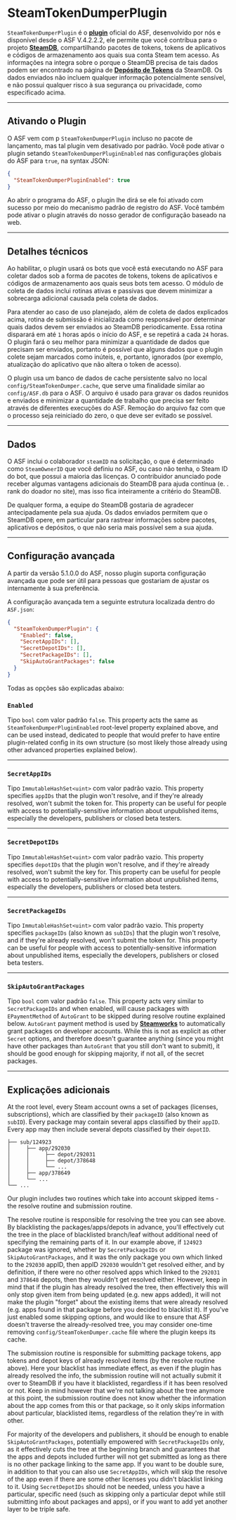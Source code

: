# SteamTokenDumperPlugin

`SteamTokenDumperPlugin` é o **[plugin](https://github.com/JustArchiNET/ArchiSteamFarm/wiki/Plugins)** oficial do ASF, desenvolvido por nós e disponível desde o ASF V.4.2.2.2, ele permite que você contríbua para o projeto **[SteamDB](https://steamdb.info)**, compartilhando pacotes de tokens, tokens de aplicativos e códigos de armazenamento aos quais sua conta Steam tem acesso. As informações na integra sobre o porque o SteamDB precisa de tais dados podem ser encontrado na página de **[Depósito de Tokens](https://steamdb.info/tokendumper)** da SteamDB. Os dados enviados não incluem qualquer informação potencialmente sensível, e não possui qualquer risco à sua segurança ou privacidade, como especificado acima.

---

## Ativando o Plugin

O ASF vem com p `SteamTokenDumperPlugin` incluso no pacote de lançamento, mas tal plugin vem desativado por padrão. Você pode ativar o plugin setando `SteamTokenDumperPluginEnabled` nas configurações globais do ASF para `true`, na syntax JSON:

```json
{
  "SteamTokenDumperPluginEnabled": true
}
```

Ao abrir o programa do ASF, o plugin lhe dirá se ele foi ativado com sucesso por meio do mecanismo padrão de registro do ASF. Você também pode ativar o plugin através do nosso gerador de configuração baseado na web.

---

## Detalhes técnicos

Ao habilitar, o plugin usará os bots que você está executando no ASF para coletar dados sob a forma de pacotes de tokens, tokens de aplicativos e códigos de armazenamento aos quais seus bots tem acesso. O módulo de coleta de dados inclui rotinas ativas e passivas que devem minimizar a sobrecarga adicional causada pela coleta de dados.

Para atender ao caso de uso planejado, além de coleta de dados explicados acima, rotina de submissão é inicializada como responsável por determinar quais dados devem ser enviados ao SteamDB periodicamente. Essa rotina disparará em até `1` horas após o início do ASF, e se repetirá a cada `24` horas. O plugin fará o seu melhor para minimizar a quantidade de dados que precisam ser enviados, portanto é possível que alguns dados que o plugin colete sejam marcados como inúteis, e, portanto, ignorados (por exemplo, atualização do aplicativo que não altera o token de acesso).

O plugin usa um banco de dados de cache persistente salvo no local `config/SteamTokenDumper.cache`, que serve uma finalidade similar ao `config/ASF.db` para o ASF. O arquivo é usado para gravar os dados reunidos e enviados e minimizar a quantidade de trabalho que precisa ser feito através de diferentes execuções do ASF. Remoção do arquivo faz com que o processo seja reiniciado do zero, o que deve ser evitado se possível.

---

## Dados

O ASF inclui o colaborador `steamID` na solicitação, o que é determinado como `SteamOwnerID` que você definiu no ASF, ou caso não tenha, o Steam ID do bot, que possui a maioria das licenças. O contribuidor anunciado pode receber algumas vantagens adicionais do SteamDB para ajuda contínua (e. . rank do doador no site), mas isso fica inteiramente a critério do SteamDB.

De qualquer forma, a equipe do SteamDB gostaria de agradecer antecipadamente pela sua ajuda. Os dados enviados permitem que o SteamDB opere, em particular para rastrear informações sobre pacotes, aplicativos e depósitos, o que não seria mais possível sem a sua ajuda.

---

## Configuração avançada

A partir da versão 5.1.0.0 do ASF, nosso plugin suporta configuração avançada que pode ser útil para pessoas que gostariam de ajustar os internamente à sua preferência.

A configuração avançada tem a seguinte estrutura localizada dentro do `ASF.json`:

```json
{
  "SteamTokenDumperPlugin": {
    "Enabled": false,
    "SecretAppIDs": [],
    "SecretDepotIDs": [],
    "SecretPackageIDs": [],
    "SkipAutoGrantPackages": false
  }
}
```

Todas as opções são explicadas abaixo:

### `Enabled`

Tipo `bool` com valor padrão `false`. This property acts the same as `SteamTokenDumperPluginEnabled` root-level property explained above, and can be used instead, dedicated to people that would prefer to have entire plugin-related config in its own structure (so most likely those already using other advanced properties explained below).

---

### `SecretAppIDs`

Tipo `ImmutableHashSet<uint>` com valor padrão vazio. This property specifies `appIDs` that the plugin won't resolve, and if they're already resolved, won't submit the token for. This property can be useful for people with access to potentially-sensitive information about unpublished items, especially the developers, publishers or closed beta testers.

---

### `SecretDepotIDs`

Tipo `ImmutableHashSet<uint>` com valor padrão vazio. This property specifies `depotIDs` that the plugin won't resolve, and if they're already resolved, won't submit the key for. This property can be useful for people with access to potentially-sensitive information about unpublished items, especially the developers, publishers or closed beta testers.

---

### `SecretPackageIDs`

Tipo `ImmutableHashSet<uint>` com valor padrão vazio. This property specifies `packageIDs` (also known as `subIDs`) that the plugin won't resolve, and if they're already resolved, won't submit the token for. This property can be useful for people with access to potentially-sensitive information about unpublished items, especially the developers, publishers or closed beta testers.

---

### `SkipAutoGrantPackages`

Tipo `bool` com valor padrão `false`. This property acts very similar to `SecretPackageIDs` and when enabled, will cause packages with `EPaymentMethod` of `AutoGrant` to be skipped during resolve routine explained below. `AutoGrant` payment method is used by **[Steamworks](https://partner.steamgames.com)** to automatically grant packages on developer accounts. While this is not as explicit as other `Secret` options, and therefore doesn't guarantee anything (since you might have other packages than `AutoGrant` that you still don't want to submit), it should be good enough for skipping majority, if not all, of the secret packages.

---

## Explicações adicionais

At the root level, every Steam account owns a set of packages (licenses, subscriptions), which are classified by their `packageID` (also known as `subID`). Every package may contain several apps classified by their `appID`. Every app may then include several depots classified by their `depotID`.

```text
├── sub/124923
│     ├── app/292030
│     │     ├── depot/292031
│     │     ├── depot/378648
│     │     └── ...
│     ├── app/378649
│     └── ...
└── ...
```

Our plugin includes two routines which take into account skipped items - the resolve routine and submission routine.

The resolve routine is responsible for resolving the tree you can see above. By blacklisting the packages/apps/depots in advance, you'll effectively cut the tree in the place of blacklisted branch/leaf without additional need of specifying the remaining parts of it. In our example above, if `124923` package was ignored, whether by `SecretPackageIDs` or `SkipAutoGrantPackages`, and it was the only package you own which linked to the `292030` appID, then appID `292030` wouldn't get resolved either, and by definition, if there were no other resolved apps which linked to the `292031` and `378648` depots, then they wouldn't get resolved either. However, keep in mind that if the plugin has already resolved the tree, then effectively this will only stop given item from being updated (e.g. new apps added), it will not make the plugin "forget" about the existing items that were already resolved (e.g. apps found in that package before you decided to blacklist it). If you've just enabled some skipping options, and would like to ensure that ASF doesn't traverse the already-resolved tree, you may consider one-time removing `config/SteamTokenDumper.cache` file where the plugin keeps its cache.

The submission routine is responsible for submitting package tokens, app tokens and depot keys of already resolved items (by the resolve routine above). Here your blacklist has immediate effect, as even if the plugin has already resolved the info, the submission routine will not actually submit it over to SteamDB if you have it blacklisted, regardless if it has been resolved or not. Keep in mind however that we're not talking about the tree anymore at this point, the submission routine does not know whether the information about the app comes from this or that package, so it only skips information about particular, blacklisted items, regardless of the relation they're in with other.

For majority of the developers and publishers, it should be enough to enable `SkipAutoGrantPackages`, potentially empowered with `SecretPackageIDs` only, as it effectively cuts the tree at the beginning branch and guarantees that the apps and depots included further will not get submitted as long as there is no other package linking to the same app. If you want to be double sure, in addition to that you can also use `SecretAppIDs`, which will skip the resolve of the app even if there are some other licenses you didn't blacklist linking to it. Using `SecretDepotIDs` should not be needed, unless you have a particular, specific need (such as skipping only a particular depot while still submitting info about packages and apps), or if you want to add yet another layer to be triple safe.